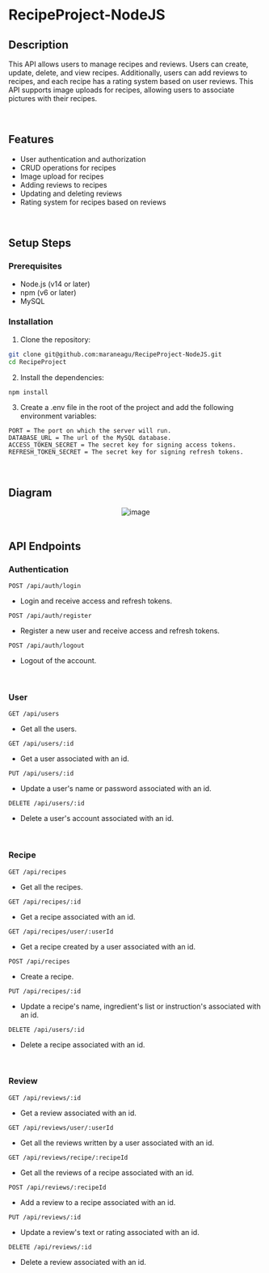 # RecipeProject-NodeJS

## Description
This API allows users to manage recipes and reviews. Users can create, update, delete, and view recipes. Additionally, users can add reviews to recipes, and each recipe has a rating system based on user reviews. This API supports image uploads for recipes, allowing users to associate pictures with their recipes.

<br>

## Features
- User authentication and authorization
- CRUD operations for recipes
- Image upload for recipes
- Adding reviews to recipes
- Updating and deleting reviews
- Rating system for recipes based on reviews

<br>

## Setup Steps
### Prerequisites
- Node.js (v14 or later)
- npm (v6 or later)
- MySQL

### Installation
1. Clone the repository:

```bash
git clone git@github.com:maraneagu/RecipeProject-NodeJS.git
cd RecipeProject
```

2. Install the dependencies:

```bash
npm install
```

3. Create a .env file in the root of the project and add the following environment variables:

```
PORT = The port on which the server will run.
DATABASE_URL = The url of the MySQL database.
ACCESS_TOKEN_SECRET = The secret key for signing access tokens.
REFRESH_TOKEN_SECRET = The secret key for signing refresh tokens.
```

<br>

## Diagram

<div align="center">
    <img src="https://github.com/maraneagu/RecipeProject-NodeJS/assets/93272424/0a3b4eee-21b4-4aa6-9446-6bc7f2cad385" alt="image">
</div>

<br>

## API Endpoints
### Authentication

`POST /api/auth/login` 
- Login and receive access and refresh tokens.

`POST /api/auth/register`
- Register a new user and receive access and refresh tokens.

`POST /api/auth/logout` 
- Logout of the account.

<br>

### User

`GET /api/users` 
- Get all the users.

`GET /api/users/:id`
- Get a user associated with an id.

`PUT /api/users/:id` 
- Update a user's name or password associated with an id. 

`DELETE /api/users/:id` 
- Delete a user's account associated with an id.

<br>

### Recipe

`GET /api/recipes` 
- Get all the recipes.

`GET /api/recipes/:id`
- Get a recipe associated with an id.

`GET /api/recipes/user/:userId`
- Get a recipe created by a user associated with an id.

`POST /api/recipes`
- Create a recipe.

`PUT /api/recipes/:id` 
- Update a recipe's name, ingredient's list or instruction's associated with an id. 

`DELETE /api/users/:id` 
- Delete a recipe associated with an id.

<br>

### Review

`GET /api/reviews/:id` 
- Get a review associated with an id.

`GET /api/reviews/user/:userId`
- Get all the reviews written by a user associated with an id.

`GET /api/reviews/recipe/:recipeId`
- Get all the reviews of a recipe associated with an id.

`POST /api/reviews/:recipeId`
- Add a review to a recipe associated with an id.

`PUT /api/reviews/:id` 
- Update a review's text or rating associated with an id. 

`DELETE /api/reviews/:id` 
- Delete a review associated with an id.
